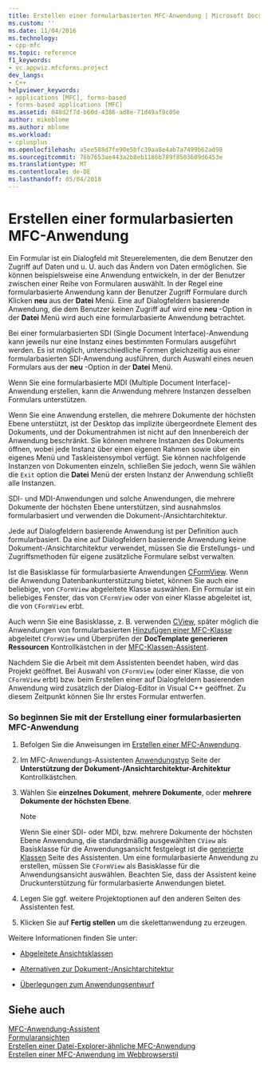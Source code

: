 ```yaml
---
title: Erstellen einer formularbasierten MFC-Anwendung | Microsoft Docs
ms.custom: ''
ms.date: 11/04/2016
ms.technology:
- cpp-mfc
ms.topic: reference
f1_keywords:
- vc.appwiz.mfcforms.project
dev_langs:
- C++
helpviewer_keywords:
- applications [MFC], forms-based
- forms-based applications [MFC]
ms.assetid: 048d2f7d-b60d-4386-ad8e-71d49af9c05e
author: mikeblome
ms.author: mblome
ms.workload:
- cplusplus
ms.openlocfilehash: a5ee588d7fe90e5bfc39aa8e4ab7a7499b62ad98
ms.sourcegitcommit: 76b7653ae443a2b8eb1186b789f8503609d6453e
ms.translationtype: MT
ms.contentlocale: de-DE
ms.lasthandoff: 05/04/2018
---
```

# <a name="creating-a-forms-based-mfc-application"></a>Erstellen einer formularbasierten MFC-Anwendung
Ein Formular ist ein Dialogfeld mit Steuerelementen, die dem Benutzer den Zugriff auf Daten und u. U. auch das Ändern von Daten ermöglichen. Sie können beispielsweise eine Anwendung entwickeln, in der der Benutzer zwischen einer Reihe von Formularen auswählt. In der Regel eine formularbasierte Anwendung kann der Benutzer Zugriff Formulare durch Klicken **neu** aus der **Datei** Menü. Eine auf Dialogfeldern basierende Anwendung, die dem Benutzer keinen Zugriff auf wird eine **neu** -Option in der **Datei** Menü wird auch eine formularbasierte Anwendung betrachtet.  
  
 Bei einer formularbasierten SDI (Single Document Interface)-Anwendung kann jeweils nur eine Instanz eines bestimmten Formulars ausgeführt werden. Es ist möglich, unterschiedliche Formen gleichzeitig aus einer formularbasierten SDI-Anwendung ausführen, durch Auswahl eines neuen Formulars aus der **neu** -Option in der **Datei** Menü.  
  
 Wenn Sie eine formularbasierte MDI (Multiple Document Interface)-Anwendung erstellen, kann die Anwendung mehrere Instanzen desselben Formulars unterstützen.  
  
 Wenn Sie eine Anwendung erstellen, die mehrere Dokumente der höchsten Ebene unterstützt, ist der Desktop das implizite übergeordnete Element des Dokuments, und der Dokumentrahmen ist nicht auf den Innenbereich der Anwendung beschränkt. Sie können mehrere Instanzen des Dokuments öffnen, wobei jede Instanz über einen eigenen Rahmen sowie über ein eigenes Menü und Taskleistensymbol verfügt. Sie können nachfolgende Instanzen von Dokumenten einzeln, schließen Sie jedoch, wenn Sie wählen die `Exit` option die **Datei** Menü der ersten Instanz der Anwendung schließt alle Instanzen.  
  
 SDI- und MDI-Anwendungen und solche Anwendungen, die mehrere Dokumente der höchsten Ebene unterstützen, sind ausnahmslos formularbasiert und verwenden die Dokument-/Ansichtarchitektur.  
  
 Jede auf Dialogfeldern basierende Anwendung ist per Definition auch formularbasiert. Da eine auf Dialogfeldern basierende Anwendung keine Dokument-/Ansichtarchitektur verwendet, müssen Sie die Erstellungs- und Zugriffsmethoden für eigene zusätzliche Formulare selbst verwalten.  
  
 Ist die Basisklasse für formularbasierte Anwendungen [CFormView](../../mfc/reference/cformview-class.md). Wenn die Anwendung Datenbankunterstützung bietet, können Sie auch eine beliebige, von `CFormView` abgeleitete Klasse auswählen. Ein Formular ist ein beliebiges Fenster, das von `CFormView` oder von einer Klasse abgeleitet ist, die von `CFormView` erbt.  
  
 Auch wenn Sie eine Basisklasse, z. B. verwenden [CView](../../mfc/reference/cview-class.md), später möglich die Anwendungen von formularbasierten [Hinzufügen einer MFC-Klasse](../../mfc/reference/adding-an-mfc-class.md) abgeleitet `CFormView` und Überprüfen der **DocTemplate generieren Ressourcen** Kontrollkästchen in der [MFC-Klassen-Assistent](../../mfc/reference/document-template-strings-mfc-add-class-wizard.md).  
  
 Nachdem Sie die Arbeit mit dem Assistenten beendet haben, wird das Projekt geöffnet. Bei Auswahl von `CFormView` (oder einer Klasse, die von `CFormView` erbt) bzw. beim Erstellen einer auf Dialogfeldern basierenden Anwendung wird zusätzlich der Dialog-Editor in Visual C++ geöffnet. Zu diesem Zeitpunkt können Sie Ihr erstes Formular entwerfen.  
  
### <a name="to-begin-creating-a-forms-based-mfc-executable"></a>So beginnen Sie mit der Erstellung einer formularbasierten MFC-Anwendung  
  
1.  Befolgen Sie die Anweisungen im [Erstellen einer MFC-Anwendung](../../mfc/reference/creating-an-mfc-application.md).  
  
2.  Im MFC-Anwendungs-Assistenten [Anwendungstyp](../../mfc/reference/application-type-mfc-application-wizard.md) Seite der **Unterstützung der Dokument-/Ansichtarchitektur-Architektur** Kontrollkästchen.  
  
3.  Wählen Sie **einzelnes Dokument**, **mehrere Dokumente**, oder **mehrere Dokumente der höchsten Ebene**.  
  
    > [!NOTE]
    >  Wenn Sie einer SDI- oder MDI, bzw. mehrere Dokumente der höchsten Ebene Anwendung, die standardmäßig ausgewählten `CView` als Basisklasse für die Anwendungsansicht festgelegt ist die [generierte Klassen](../../mfc/reference/generated-classes-mfc-application-wizard.md) Seite des Assistenten. Um eine formularbasierte Anwendung zu erstellen, müssen Sie `CFormView` als Basisklasse für die Anwendungsansicht auswählen. Beachten Sie, dass der Assistent keine Druckunterstützung für formularbasierte Anwendungen bietet.  
  
4.  Legen Sie ggf. weitere Projektoptionen auf den anderen Seiten des Assistenten fest.  
  
5.  Klicken Sie auf **Fertig stellen** um die skelettanwendung zu erzeugen.  
  
 Weitere Informationen finden Sie unter:  
  
-   [Abgeleitete Ansichtsklassen](../../mfc/derived-view-classes-available-in-mfc.md)  
  
-   [Alternativen zur Dokument-/Ansichtarchitektur](../../mfc/alternatives-to-the-document-view-architecture.md)  
  
-   [Überlegungen zum Anwendungsentwurf](../../mfc/application-design-choices.md)  
  
## <a name="see-also"></a>Siehe auch  
 [MFC-Anwendung-Assistent](../../mfc/reference/mfc-application-wizard.md)   
 [Formularansichten](../../mfc/form-views-mfc.md)   
 [Erstellen einer Datei-Explorer-ähnliche MFC-Anwendung](../../mfc/reference/creating-a-file-explorer-style-mfc-application.md)   
 [Erstellen einer MFC-Anwendung im Webbrowserstil](../../mfc/reference/creating-a-web-browser-style-mfc-application.md)

